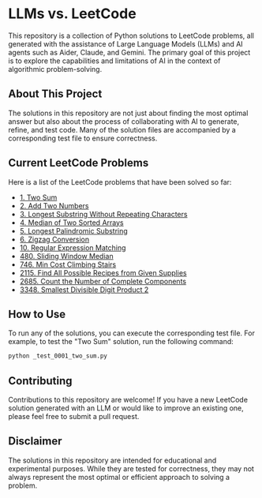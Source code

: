 # LLMs vs. LeetCode

This repository is a collection of Python solutions to LeetCode problems, all generated with the assistance of Large Language Models (LLMs) and AI agents such as Aider, Claude, and Gemini. The primary goal of this project is to explore the capabilities and limitations of AI in the context of algorithmic problem-solving.

## About This Project

The solutions in this repository are not just about finding the most optimal answer but also about the process of collaborating with AI to generate, refine, and test code. Many of the solution files are accompanied by a corresponding test file to ensure correctness.

## Current LeetCode Problems

Here is a list of the LeetCode problems that have been solved so far:

-   [1. Two Sum](_0001_two_sum.py)
-   [2. Add Two Numbers](_0002_add_two_numbers.py)
-   [3. Longest Substring Without Repeating Characters](_0003_longest_substring_without_repeating_chars.py)
-   [4. Median of Two Sorted Arrays](_0004_median_two_sorted_arrays.py)
-   [5. Longest Palindromic Substring](_0005_longest_palindromic_substring.py)
-   [6. Zigzag Conversion](_0006_zigzag_conversion.py)
-   [10. Regular Expression Matching](_0010_regular_expression_matching.py)
-   [480. Sliding Window Median](_0480_sliding_window_median.py)
-   [746. Min Cost Climbing Stairs](_0746_min_cost_climbing_stairs.py)
-   [2115. Find All Possible Recipes from Given Supplies](_2115_find_all_possible_recipes_from_given_supplies.py)
-   [2685. Count the Number of Complete Components](_2685_count_the_number_of_complete_components.py)
-   [3348. Smallest Divisible Digit Product 2](_3348_smallest_divisible_digit_product_2.py)

## How to Use

To run any of the solutions, you can execute the corresponding test file. For example, to test the "Two Sum" solution, run the following command:

```bash
python _test_0001_two_sum.py
```

## Contributing

Contributions to this repository are welcome! If you have a new LeetCode solution generated with an LLM or would like to improve an existing one, please feel free to submit a pull request.

## Disclaimer

The solutions in this repository are intended for educational and experimental purposes. While they are tested for correctness, they may not always represent the most optimal or efficient approach to solving a problem.
